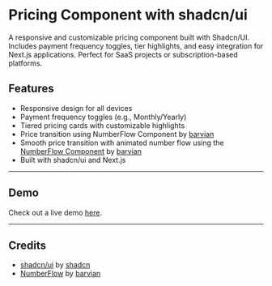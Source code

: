 # Pricing Component with shadcn/ui  

A responsive and customizable pricing component built with Shadcn/UI. Includes payment frequency toggles, tier highlights, and easy integration for Next.js applications. Perfect for SaaS projects or subscription-based platforms.  

## Features  
- Responsive design for all devices  
- Payment frequency toggles (e.g., Monthly/Yearly)  
- Tiered pricing cards with customizable highlights
- Price transition using NumberFlow Component by [barvian]()
- Smooth price transition with animated number flow using the [NumberFlow Component](https://github.com/barvian/number-flow) by [barvian](https://github.com/barvian)
- Built with shadcn/ui and Next.js

---

## Demo  
Check out a live demo [here](https://shadcn-pricing-page.vercel.app/). 

---

## Credits

- [shadcn/ui](https://github.com/shadcn-ui/ui) by [shadcn](https://github.com/shadcn)
- [NumberFlow](https://github.com/barvian/number-flow) by [barvian](https://github.com/barvian)
